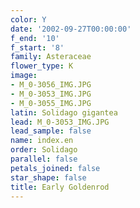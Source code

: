```yaml
---
color: Y
date: '2002-09-27T00:00:00'
f_end: '10'
f_start: '8'
family: Asteraceae
flower_type: K
image:
- M_0-3056_IMG.JPG
- M_0-3053_IMG.JPG
- M_0-3055_IMG.JPG
latin: Solidago gigantea
lead: M_0-3053_IMG.JPG
lead_sample: false
name: index.en
order: Solidago
parallel: false
petals_joined: false
star_shape: false
title: Early Goldenrod
---
```

